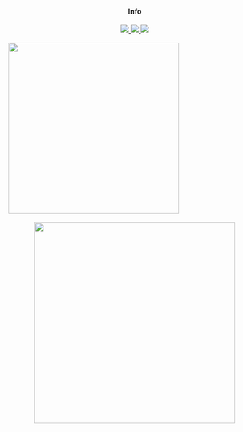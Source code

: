 <div align=center>
  <h4>Info</h4>
</div>

<div align=center>
  <a href="www.linkedin.com/in/soyeon-jang-p1uto">
    <img src="https://img.shields.io/badge/LinkedIn-%230A66C2.svg?style=flat-square&logo=linkedin&logoColor=white">
  </a>
  <a href="https://velog.io/@plutoin">
    <img src="https://img.shields.io/badge/Velog-%2320C997.svg?style=flat-square&logo=velog&logoColor=white">
  </a>
  <a href="https://watchusrise.notion.site/PORTFOLIO-67d77007ff9646b1a88ecc8c558c5923">
    <img src="https://img.shields.io/badge/Portfolio-%23000000.svg?style=flat-square&logo=notion&logoColor=white">
  </a>
</div>

<br/>

<div align=center style="display: flex; align-items: flex-start;">
  <img src="https://github-readme-stats.vercel.app/api/top-langs/?username=plutoin&theme=discord_old_blurple&exclude_repo=college-song-festival,payroll-system,blind-spot-alert,vending-machine,score,mymemopad&layout=compact" width="340px">
</div>

<br/>

<div align=center>
  <img src="https://github-readme-stats.vercel.app/api?username=plutoin&hide=contribs,prs,stars,issues&theme=discord_old_blurple&show_icons=true" width="400px">
</div>


